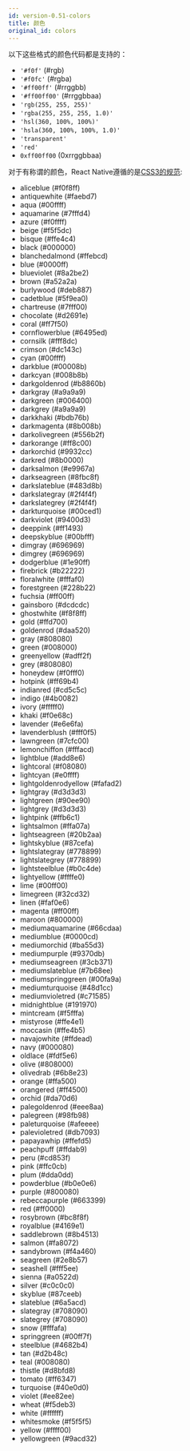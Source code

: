 ```yaml
---
id: version-0.51-colors
title: 颜色
original_id: colors
---
```


以下这些格式的颜色代码都是支持的：

 - `'#f0f'` (#rgb)
 - `'#f0fc'` (#rgba)
 - `'#ff00ff'` (#rrggbb)
 - `'#ff00ff00'` (#rrggbbaa)
 - `'rgb(255, 255, 255)'`
 - `'rgba(255, 255, 255, 1.0)'`
 - `'hsl(360, 100%, 100%)'`
 - `'hsla(360, 100%, 100%, 1.0)'`
 - `'transparent'`
 - `'red'`
 - `0xff00ff00` (0xrrggbbaa)

对于有称谓的颜色，React Native遵循的是[CSS3的规范](http://www.w3.org/TR/css3-color/#svg-color):

<ul>
    <li><span class="color" style="background-color:aliceblue;"></span> aliceblue (#f0f8ff)</li>
    <li><span class="color" style="background-color:antiquewhite;"></span> antiquewhite (#faebd7)</li>
    <li><span class="color" style="background-color:aqua;"></span> aqua (#00ffff)</li>
    <li><span class="color" style="background-color:aquamarine;"></span> aquamarine (#7fffd4)</li>
    <li><span class="color" style="background-color:azure;"></span> azure (#f0ffff)</li>
    <li><span class="color" style="background-color:beige;"></span> beige (#f5f5dc)</li>
    <li><span class="color" style="background-color:bisque;"></span> bisque (#ffe4c4)</li>
    <li><span class="color" style="background-color:black;"></span> black (#000000)</li>
    <li><span class="color" style="background-color:blanchedalmond;"></span> blanchedalmond (#ffebcd)</li>
    <li><span class="color" style="background-color:blue;"></span> blue (#0000ff)</li>
    <li><span class="color" style="background-color:blueviolet;"></span> blueviolet (#8a2be2)</li>
    <li><span class="color" style="background-color:brown;"></span> brown (#a52a2a)</li>
    <li><span class="color" style="background-color:burlywood;"></span> burlywood (#deb887)</li>
    <li><span class="color" style="background-color:cadetblue;"></span> cadetblue (#5f9ea0)</li>
    <li><span class="color" style="background-color:chartreuse;"></span> chartreuse (#7fff00)</li>
    <li><span class="color" style="background-color:chocolate;"></span> chocolate (#d2691e)</li>
    <li><span class="color" style="background-color:coral;"></span> coral (#ff7f50)</li>
    <li><span class="color" style="background-color:cornflowerblue;"></span> cornflowerblue (#6495ed)</li>
    <li><span class="color" style="background-color:cornsilk;"></span> cornsilk (#fff8dc)</li>
    <li><span class="color" style="background-color:crimson;"></span> crimson (#dc143c)</li>
    <li><span class="color" style="background-color:cyan;"></span> cyan (#00ffff)</li>
    <li><span class="color" style="background-color:darkblue;"></span> darkblue (#00008b)</li>
    <li><span class="color" style="background-color:darkcyan;"></span> darkcyan (#008b8b)</li>
    <li><span class="color" style="background-color:darkgoldenrod;"></span> darkgoldenrod (#b8860b)</li>
    <li><span class="color" style="background-color:darkgray;"></span> darkgray (#a9a9a9)</li>
    <li><span class="color" style="background-color:darkgreen;"></span> darkgreen (#006400)</li>
    <li><span class="color" style="background-color:darkgrey;"></span> darkgrey (#a9a9a9)</li>
    <li><span class="color" style="background-color:darkkhaki;"></span> darkkhaki (#bdb76b)</li>
    <li><span class="color" style="background-color:darkmagenta;"></span> darkmagenta (#8b008b)</li>
    <li><span class="color" style="background-color:darkolivegreen;"></span> darkolivegreen (#556b2f)</li>
    <li><span class="color" style="background-color:darkorange;"></span> darkorange (#ff8c00)</li>
    <li><span class="color" style="background-color:darkorchid;"></span> darkorchid (#9932cc)</li>
    <li><span class="color" style="background-color:darkred;"></span> darkred (#8b0000)</li>
    <li><span class="color" style="background-color:darksalmon;"></span> darksalmon (#e9967a)</li>
    <li><span class="color" style="background-color:darkseagreen;"></span> darkseagreen (#8fbc8f)</li>
    <li><span class="color" style="background-color:darkslateblue;"></span> darkslateblue (#483d8b)</li>
    <li><span class="color" style="background-color:darkslategray;"></span> darkslategray (#2f4f4f)</li>
    <li><span class="color" style="background-color:darkslategrey;"></span> darkslategrey (#2f4f4f)</li>
    <li><span class="color" style="background-color:darkturquoise;"></span> darkturquoise (#00ced1)</li>
    <li><span class="color" style="background-color:darkviolet;"></span> darkviolet (#9400d3)</li>
    <li><span class="color" style="background-color:deeppink;"></span> deeppink (#ff1493)</li>
    <li><span class="color" style="background-color:deepskyblue;"></span> deepskyblue (#00bfff)</li>
    <li><span class="color" style="background-color:dimgray;"></span> dimgray (#696969)</li>
    <li><span class="color" style="background-color:dimgrey;"></span> dimgrey (#696969)</li>
    <li><span class="color" style="background-color:dodgerblue;"></span> dodgerblue (#1e90ff)</li>
    <li><span class="color" style="background-color:firebrick;"></span> firebrick (#b22222)</li>
    <li><span class="color" style="background-color:floralwhite;"></span> floralwhite (#fffaf0)</li>
    <li><span class="color" style="background-color:forestgreen;"></span> forestgreen (#228b22)</li>
    <li><span class="color" style="background-color:fuchsia;"></span> fuchsia (#ff00ff)</li>
    <li><span class="color" style="background-color:gainsboro;"></span> gainsboro (#dcdcdc)</li>
    <li><span class="color" style="background-color:ghostwhite;"></span> ghostwhite (#f8f8ff)</li>
    <li><span class="color" style="background-color:gold;"></span> gold (#ffd700)</li>
    <li><span class="color" style="background-color:goldenrod;"></span> goldenrod (#daa520)</li>
    <li><span class="color" style="background-color:gray;"></span> gray (#808080)</li>
    <li><span class="color" style="background-color:green;"></span> green (#008000)</li>
    <li><span class="color" style="background-color:greenyellow;"></span> greenyellow (#adff2f)</li>
    <li><span class="color" style="background-color:grey;"></span> grey (#808080)</li>
    <li><span class="color" style="background-color:honeydew;"></span> honeydew (#f0fff0)</li>
    <li><span class="color" style="background-color:hotpink;"></span> hotpink (#ff69b4)</li>
    <li><span class="color" style="background-color:indianred;"></span> indianred (#cd5c5c)</li>
    <li><span class="color" style="background-color:indigo;"></span> indigo (#4b0082)</li>
    <li><span class="color" style="background-color:ivory;"></span> ivory (#fffff0)</li>
    <li><span class="color" style="background-color:khaki;"></span> khaki (#f0e68c)</li>
    <li><span class="color" style="background-color:lavender;"></span> lavender (#e6e6fa)</li>
    <li><span class="color" style="background-color:lavenderblush;"></span> lavenderblush (#fff0f5)</li>
    <li><span class="color" style="background-color:lawngreen;"></span> lawngreen (#7cfc00)</li>
    <li><span class="color" style="background-color:lemonchiffon;"></span> lemonchiffon (#fffacd)</li>
    <li><span class="color" style="background-color:lightblue;"></span> lightblue (#add8e6)</li>
    <li><span class="color" style="background-color:lightcoral;"></span> lightcoral (#f08080)</li>
    <li><span class="color" style="background-color:lightcyan;"></span> lightcyan (#e0ffff)</li>
    <li><span class="color" style="background-color:lightgoldenrodyellow;"></span> lightgoldenrodyellow (#fafad2)</li>
    <li><span class="color" style="background-color:lightgray;"></span> lightgray (#d3d3d3)</li>
    <li><span class="color" style="background-color:lightgreen;"></span> lightgreen (#90ee90)</li>
    <li><span class="color" style="background-color:lightgrey;"></span> lightgrey (#d3d3d3)</li>
    <li><span class="color" style="background-color:lightpink;"></span> lightpink (#ffb6c1)</li>
    <li><span class="color" style="background-color:lightsalmon;"></span> lightsalmon (#ffa07a)</li>
    <li><span class="color" style="background-color:lightseagreen;"></span> lightseagreen (#20b2aa)</li>
    <li><span class="color" style="background-color:lightskyblue;"></span> lightskyblue (#87cefa)</li>
    <li><span class="color" style="background-color:lightslategray;"></span> lightslategray (#778899)</li>
    <li><span class="color" style="background-color:lightslategrey;"></span> lightslategrey (#778899)</li>
    <li><span class="color" style="background-color:lightsteelblue;"></span> lightsteelblue (#b0c4de)</li>
    <li><span class="color" style="background-color:lightyellow;"></span> lightyellow (#ffffe0)</li>
    <li><span class="color" style="background-color:lime;"></span> lime (#00ff00)</li>
    <li><span class="color" style="background-color:limegreen;"></span> limegreen (#32cd32)</li>
    <li><span class="color" style="background-color:linen;"></span> linen (#faf0e6)</li>
    <li><span class="color" style="background-color:magenta;"></span> magenta (#ff00ff)</li>
    <li><span class="color" style="background-color:maroon;"></span> maroon (#800000)</li>
    <li><span class="color" style="background-color:mediumaquamarine;"></span> mediumaquamarine (#66cdaa)</li>
    <li><span class="color" style="background-color:mediumblue;"></span> mediumblue (#0000cd)</li>
    <li><span class="color" style="background-color:mediumorchid;"></span> mediumorchid (#ba55d3)</li>
    <li><span class="color" style="background-color:mediumpurple;"></span> mediumpurple (#9370db)</li>
    <li><span class="color" style="background-color:mediumseagreen;"></span> mediumseagreen (#3cb371)</li>
    <li><span class="color" style="background-color:mediumslateblue;"></span> mediumslateblue (#7b68ee)</li>
    <li><span class="color" style="background-color:mediumspringgreen;"></span> mediumspringgreen (#00fa9a)</li>
    <li><span class="color" style="background-color:mediumturquoise;"></span> mediumturquoise (#48d1cc)</li>
    <li><span class="color" style="background-color:mediumvioletred;"></span> mediumvioletred (#c71585)</li>
    <li><span class="color" style="background-color:midnightblue;"></span> midnightblue (#191970)</li>
    <li><span class="color" style="background-color:mintcream;"></span> mintcream (#f5fffa)</li>
    <li><span class="color" style="background-color:mistyrose;"></span> mistyrose (#ffe4e1)</li>
    <li><span class="color" style="background-color:moccasin;"></span> moccasin (#ffe4b5)</li>
    <li><span class="color" style="background-color:navajowhite;"></span> navajowhite (#ffdead)</li>
    <li><span class="color" style="background-color:navy;"></span> navy (#000080)</li>
    <li><span class="color" style="background-color:oldlace;"></span> oldlace (#fdf5e6)</li>
    <li><span class="color" style="background-color:olive;"></span> olive (#808000)</li>
    <li><span class="color" style="background-color:olivedrab;"></span> olivedrab (#6b8e23)</li>
    <li><span class="color" style="background-color:orange;"></span> orange (#ffa500)</li>
    <li><span class="color" style="background-color:orangered;"></span> orangered (#ff4500)</li>
    <li><span class="color" style="background-color:orchid;"></span> orchid (#da70d6)</li>
    <li><span class="color" style="background-color:palegoldenrod;"></span> palegoldenrod (#eee8aa)</li>
    <li><span class="color" style="background-color:palegreen;"></span> palegreen (#98fb98)</li>
    <li><span class="color" style="background-color:paleturquoise;"></span> paleturquoise (#afeeee)</li>
    <li><span class="color" style="background-color:palevioletred;"></span> palevioletred (#db7093)</li>
    <li><span class="color" style="background-color:papayawhip;"></span> papayawhip (#ffefd5)</li>
    <li><span class="color" style="background-color:peachpuff;"></span> peachpuff (#ffdab9)</li>
    <li><span class="color" style="background-color:peru;"></span> peru (#cd853f)</li>
    <li><span class="color" style="background-color:pink;"></span> pink (#ffc0cb)</li>
    <li><span class="color" style="background-color:plum;"></span> plum (#dda0dd)</li>
    <li><span class="color" style="background-color:powderblue;"></span> powderblue (#b0e0e6)</li>
    <li><span class="color" style="background-color:purple;"></span> purple (#800080)</li>
    <li><span class="color" style="background-color:rebeccapurple;"></span> rebeccapurple (#663399)</li>
    <li><span class="color" style="background-color:red;"></span> red (#ff0000)</li>
    <li><span class="color" style="background-color:rosybrown;"></span> rosybrown (#bc8f8f)</li>
    <li><span class="color" style="background-color:royalblue;"></span> royalblue (#4169e1)</li>
    <li><span class="color" style="background-color:saddlebrown;"></span> saddlebrown (#8b4513)</li>
    <li><span class="color" style="background-color:salmon;"></span> salmon (#fa8072)</li>
    <li><span class="color" style="background-color:sandybrown;"></span> sandybrown (#f4a460)</li>
    <li><span class="color" style="background-color:seagreen;"></span> seagreen (#2e8b57)</li>
    <li><span class="color" style="background-color:seashell;"></span> seashell (#fff5ee)</li>
    <li><span class="color" style="background-color:sienna;"></span> sienna (#a0522d)</li>
    <li><span class="color" style="background-color:silver;"></span> silver (#c0c0c0)</li>
    <li><span class="color" style="background-color:skyblue;"></span> skyblue (#87ceeb)</li>
    <li><span class="color" style="background-color:slateblue;"></span> slateblue (#6a5acd)</li>
    <li><span class="color" style="background-color:slategray;"></span> slategray (#708090)</li>
    <li><span class="color" style="background-color:slategrey;"></span> slategrey (#708090)</li>
    <li><span class="color" style="background-color:snow;"></span> snow (#fffafa)</li>
    <li><span class="color" style="background-color:springgreen;"></span> springgreen (#00ff7f)</li>
    <li><span class="color" style="background-color:steelblue;"></span> steelblue (#4682b4)</li>
    <li><span class="color" style="background-color:tan;"></span> tan (#d2b48c)</li>
    <li><span class="color" style="background-color:teal;"></span> teal (#008080)</li>
    <li><span class="color" style="background-color:thistle;"></span> thistle (#d8bfd8)</li>
    <li><span class="color" style="background-color:tomato;"></span> tomato (#ff6347)</li>
    <li><span class="color" style="background-color:turquoise;"></span> turquoise (#40e0d0)</li>
    <li><span class="color" style="background-color:violet;"></span> violet (#ee82ee)</li>
    <li><span class="color" style="background-color:wheat;"></span> wheat (#f5deb3)</li>
    <li><span class="color" style="background-color:white;"></span> white (#ffffff)</li>
    <li><span class="color" style="background-color:whitesmoke;"></span> whitesmoke (#f5f5f5)</li>
    <li><span class="color" style="background-color:yellow;"></span> yellow (#ffff00)</li>
    <li><span class="color" style="background-color:yellowgreen;"></span> yellowgreen (#9acd32)</li>
</ul>
